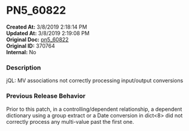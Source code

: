 # PN5_60822

**Created At:** 3/8/2019 2:18:14 PM  
**Updated At:** 3/8/2019 2:19:08 PM  
**Original Doc:** [pn5_60822](https://docs.jbase.com/5-7-2-release-notes/pn5_60822)  
**Original ID:** 370764  
**Internal:** No  


### Description

jQL: MV associations not correctly processing input/output conversions



### Previous Release Behavior

Prior to this patch, in a controlling/dependent relationship, a dependent dictionary using a group extract or a Date conversion in dict&lt;8&gt; did not correctly process any multi-value past the first one.
